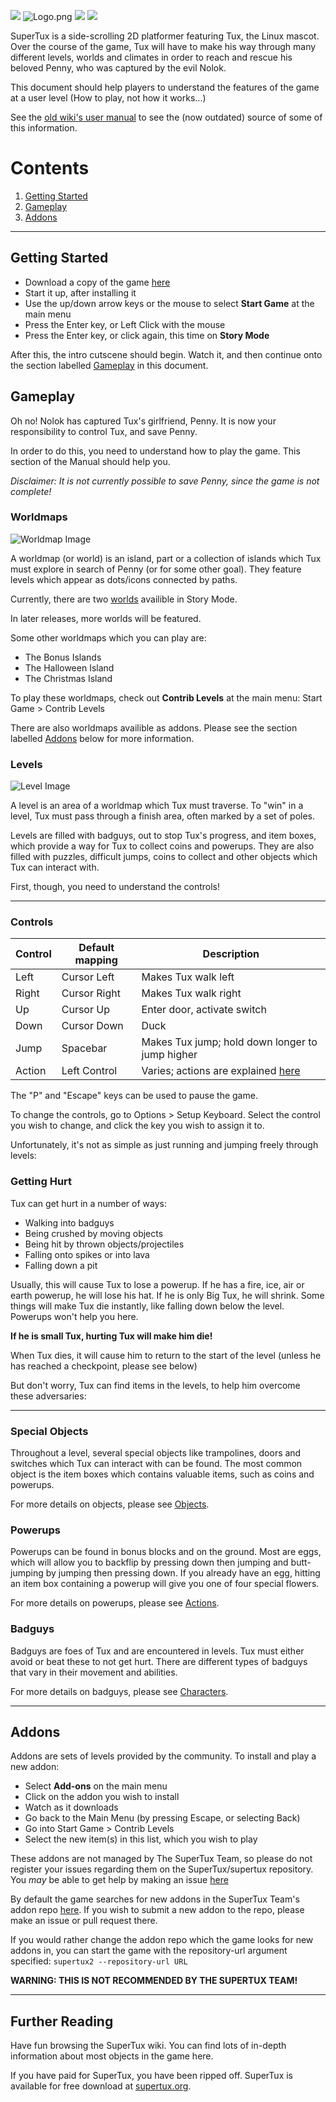 ![](https://github.com/SuperTux/data/blob/master/images/creatures/tux/big/stand-0.png)
![](images/Logo.png "Logo.png")
![](https://github.com/SuperTux/data/blob/master/images/creatures/nolok/walk-0.png)
![](https://github.com/SuperTux/data/blob/master/images/creatures/penny/penny.png) 

SuperTux is a side-scrolling 2D platformer featuring Tux, the Linux mascot. Over the course of the game,
Tux will have to make his way through many different levels, worlds and climates in order to reach and
rescue his beloved Penny, who was captured by the evil Nolok.

This document should help players to understand the features of the game at a user level
(How to play, not how it works...)

See the [old wiki's user manual](http://supertux.lethargik.org/wiki/User_Manual) to see the (now outdated)
source of some of this information.

# Contents
  1. [Getting Started](https://github.com/SuperTux/supertux/wiki/User-Manual#Getting-Started)
  2. [Gameplay](https://github.com/SuperTux/supertux/wiki/User-Manual#Gameplay)
  3. [Addons](https://github.com/SuperTux/supertux/wiki/User-Manual#Addons)

---

## Getting Started

 - Download a copy of the game [here](https://supertux.org/download.html)
 - Start it up, after installing it
 - Use the up/down arrow keys or the mouse to select **Start Game** at the main menu
 - Press the Enter key, or Left Click with the mouse
 - Press the Enter key, or click again, this time on **Story Mode**
 
After this, the intro cutscene should begin. Watch it, and then continue onto the section labelled
[Gameplay](https://github.com/SuperTux/supertux/wiki/User-Manual#Gameplay) in this document.

## Gameplay

Oh no! Nolok has captured Tux's girlfriend, Penny. It is now your responsibility to control Tux, and save Penny.

In order to do this, you need to understand how to play the game. This section of the Manual should help you.

*Disclaimer: It is not currently possible to save Penny, since the game is not complete!*

### Worldmaps

![Worldmap Image](images/icy_island_0_6_2.png)

A worldmap (or world) is an island, part or a collection of islands which Tux must explore in search of Penny
(or for some other goal). They feature levels which appear as dots/icons connected by paths.

Currently, there are two [worlds](https://github.com/SuperTux/supertux/wiki/Worlds) availible in Story Mode.

In later releases, more worlds will be featured.

Some other worldmaps which you can play are:

 - The Bonus Islands
 - The Halloween Island
 - The Christmas Island 

To play these worldmaps, check out **Contrib Levels** at the main menu:
Start Game > Contrib Levels

There are also worldmaps availible as addons. Please see the section labelled
[Addons](https://github.com/SuperTux/supertux/wiki/User-Manual#Addons) below
for more information.

### Levels

![Level Image](images/Screenshot_Via-Nostalgica.png)

A level is an area of a worldmap which Tux must traverse.
To "win" in a level, Tux must pass through a finish area, often marked by a set of poles.

Levels are filled with badguys, out to stop Tux's progress, and item boxes, which provide a way for Tux to collect coins
and powerups. They are also filled with puzzles, difficult jumps, coins to collect and other objects which Tux can interact
with.

First, though, you need to understand the controls!

---

### Controls

Control |	Default mapping |	Description
--------|-----------------|--------------------
Left    |	Cursor Left     |	Makes Tux walk left
Right 	 | Cursor Right    | Makes Tux walk right
Up 	    | Cursor Up       |	Enter door, activate switch
Down    |	Cursor Down     |	Duck
Jump    | Spacebar        |	Makes Tux jump; hold down longer to jump higher
Action  |	Left Control    |	Varies; actions are explained [here](https://github.com/SuperTux/supertux/wiki/Actions)

The "P" and "Escape" keys can be used to pause the game.

To change the controls, go to Options > Setup Keyboard.
Select the control you wish to change, and click the key you wish to assign it to.

Unfortunately, it's not as simple as just running and jumping freely through levels:

### Getting Hurt

Tux can get hurt in a number of ways:

 - Walking into badguys
 - Being crushed by moving objects
 - Being hit by thrown objects/projectiles
 - Falling onto spikes or into lava
 - Falling down a pit
 
Usually, this will cause Tux to lose a powerup. If he has a fire, ice, air or earth powerup, he will lose his hat. If he is
only Big Tux, he will shrink. Some things will make Tux die instantly, like falling down below the level. Powerups won't
help you here.

**If he is small Tux, hurting Tux will make him die!**
 
When Tux dies, it will cause him to return to the start of the level (unless he has reached a checkpoint, please see below)

But don't worry, Tux can find items in the levels, to help him overcome these adversaries:

---

### Special Objects

Throughout a level, several special objects like trampolines, doors and switches which Tux can interact with can be found.
The most common object is the item boxes which contains valuable items, such as coins and powerups.

For more details on objects, please see [Objects](https://github.com/SuperTux/supertux/wiki/Objects).

### Powerups

Powerups can be found in bonus blocks and on the ground. Most are eggs, which will allow you to backflip by pressing down then
jumping and butt-jumping by jumping then pressing down. If you already have an egg, hitting an item box containing a powerup
will give you one of four special flowers.

For more details on powerups, please see [Actions](https://github.com/SuperTux/supertux/wiki/Actions#Power-Ups-1).

### Badguys

Badguys are foes of Tux and are encountered in levels. Tux must either avoid or beat these to not get hurt. There are different
types of badguys that vary in their movement and abilities.

For more details on badguys, please see [Characters](https://github.com/SuperTux/supertux/wiki/Characters#Badguys).

---

## Addons

Addons are sets of levels provided by the community. To install and play a new addon: 

 - Select **Add-ons** on the main menu
 - Click on the addon you wish to install
 - Watch as it downloads
 - Go back to the Main Menu (by pressing Escape, or selecting Back)
 - Go into Start Game > Contrib Levels
 - Select the new item(s) in this list, which you wish to play

These addons are not managed by The SuperTux Team, so please do not register your issues regarding them on the SuperTux/supertux
repository. You *may* be able to get help by making an issue [here](https://github.com/SuperTux/addons/issues)

By default the game searches for new addons in the SuperTux Team's addon repo [here](https://github.com/SuperTux/addons).
If you wish to submit a new addon to the repo, please make an issue or pull request there.

If you would rather change the addon repo which the game looks for new addons in, you can start the game with the repository-url
argument specified: ```supertux2 --repository-url URL```

**WARNING: THIS IS NOT RECOMMENDED BY THE SUPERTUX TEAM!**

---

Further Reading
---------------

Have fun browsing the SuperTux wiki. You can find lots of in-depth
information about most objects in the game here.

If you have paid for SuperTux, you have been ripped off. SuperTux is
available for free download at [supertux.org](https://www.supertux.org/download.html).